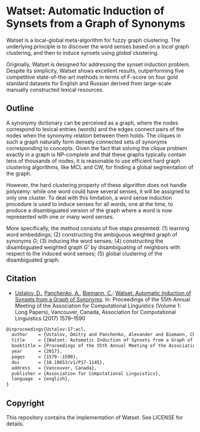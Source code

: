 # Watset: Automatic Induction of Synsets from a Graph of Synonyms

Watset is a local-global meta-algorithm for fuzzy graph clustering. The underlying principle is to discover the word senses based on a *local* graph clustering, and then to induce synsets using *global* clustering.

Originally, Watset is designed for addressing the synset induction problem. Despite its simplicity, Watset shows excellent results, outperforming five competitive state-of-the-art methods in terms of F-score on four gold standard datasets for English and Russian derived from large-scale manually constructed lexical resources.

## Outline

A synonymy dictionary can be perceived as a graph, where the nodes correspond to lexical entries (words) and the edges connect pairs of the nodes when the synonymy relation between them holds. The cliques in such a graph naturally form densely connected sets of synonyms corresponding to concepts. Given the fact that solving the clique problem exactly in a graph is NP-complete and that these graphs typically contain tens of thousands of nodes, it is reasonable to use efficient hard graph clustering algorithms, like MCL and CW, for finding a global segmentation of the graph.

However, the hard clustering property of these algorithm does not handle polysemy: while one word could have several senses, it will be assigned to only one cluster. To deal with this limitation, a word sense induction procedure is used to induce senses for all words, one at the time, to produce a disambiguated version of the graph where a word is now represented with one or many word senses.

More specifically, the method consists of five steps presented: (1) learning word embeddings; (2) constructing the ambiguous weighted graph of synonyms *G*; (3) inducing the word senses; (4) constructing the disambiguated weighted graph *G'* by disambiguating of neighbors with respect to the induced word senses; (5) global clustering of the disambiguated graph.

## Citation

* [Ustalov, D.](https://github.com/dustalov), [Panchenko, A.](https://www.inf.uni-hamburg.de/en/inst/ab/lt/people/alexander-panchenko.html), [Biemann, C.](https://www.inf.uni-hamburg.de/en/inst/ab/lt/people/chris-biemann.html): [Watset: Automatic Induction of Synsets from a Graph of Synonyms](https://doi.org/10.18653/v1/P17-1145). In: Proceedings of the 55th Annual Meeting of the Association for Computational Linguistics (Volume 1: Long Papers), Vancouver, Canada, Association for Computational Linguistics (2017) 1579–1590

```latex
@inproceedings{Ustalov:17:acl,
  author    = {Ustalov, Dmitry and Panchenko, Alexander and Biemann, Chris},
  title     = {{Watset: Automatic Induction of Synsets from a Graph of Synonyms}},
  booktitle = {Proceedings of the 55th Annual Meeting of the Association for Computational Linguistics (Volume 1: Long Papers)},
  year      = {2017},
  pages     = {1579--1590},
  doi       = {10.18653/v1/P17-1145},
  address   = {Vancouver, Canada},
  publisher = {Association for Computational Linguistics},
  language  = {english},
}
```

## Copyright

This repository contains the implementation of Watset. See LICENSE for details.
